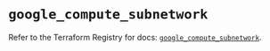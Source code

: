 # `google_compute_subnetwork`

Refer to the Terraform Registry for docs: [`google_compute_subnetwork`](https://registry.terraform.io/providers/hashicorp/google/6.43.0/docs/resources/compute_subnetwork).
